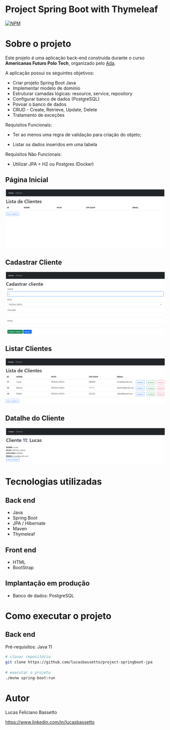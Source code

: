 # Project Spring Boot with Thymeleaf
[![NPM](https://img.shields.io/npm/l/react)](https://github.com/lucasbassetto/project-thymeleaf/blob/main/LICENSE) 

# Sobre o projeto

Este projeto é uma aplicação back-end construída durante o curso **Americanas Futuro Polo Tech**, organizado pelo [Ada](https://ada.tech/ "Site Ada").

A aplicação possui os seguintes objetivos: 
- Criar projeto Spring Boot Java
- Implementar modelo de domínio
- Estruturar camadas lógicas: resource, service, repository
- Configurar banco de dados (PostgreSQL)
- Povoar o banco de dados
- CRUD - Create, Retrieve, Update, Delete
- Tratamento de exceções

Requisitos Funcionais:
- Ter ao menos uma regra de validação para criação do objeto;

- Listar os dados inseridos em uma tabela

Requisitos Não Funcionais:

- Utilizar JPA + H2 ou Postgres (Docker)

## Página Inicial
![Pagina inicial](https://github.com/lucasbassetto/assets/blob/main/ada-projeto-thymeleaf/PaginaInicial.png?raw=true)

## Cadastrar Cliente
![Cadastrar Cliente](https://github.com/lucasbassetto/assets/blob/main/ada-projeto-thymeleaf/CadastrarNovoCliente.png?raw=true)

## Listar Clientes
![Listar Clientes](https://github.com/lucasbassetto/assets/blob/main/ada-projeto-thymeleaf/ListaClientes.png?raw=true)

## Datalhe do Cliente
![Datalhe Cliente](https://github.com/lucasbassetto/assets/blob/main/ada-projeto-thymeleaf/DetalheCliente.png?raw=true)


# Tecnologias utilizadas
## Back end
- Java
- Spring Boot
- JPA / Hibernate
- Maven
- Thymeleaf

## Front end
- HTML
- BootStrap

## Implantação em produção
- Banco de dados: PostgreSQL

# Como executar o projeto

## Back end
Pré-requisitos: Java 11

```bash
# clonar repositório
git clone https://github.com/lucasbassetto/project-springboot-jpa

# executar o projeto
./mvnw spring-boot:run
```

# Autor

Lucas Feliciano Bassetto

https://www.linkedin.com/in/lucasbassetto
